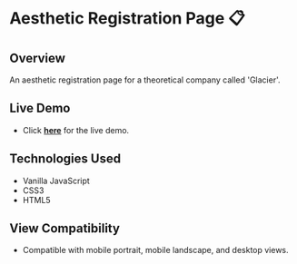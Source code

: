 # Aesthetic Registration Page 📋
## Overview
An aesthetic registration page for a theoretical company called 'Glacier'. 
 
## Live Demo
- Click **[here](https://harirathod.github.io/sign-up-form/)** for the live demo.

## Technologies Used
- Vanilla JavaScript
- CSS3
- HTML5

## View Compatibility 
* Compatible with mobile portrait, mobile landscape, and desktop views.
